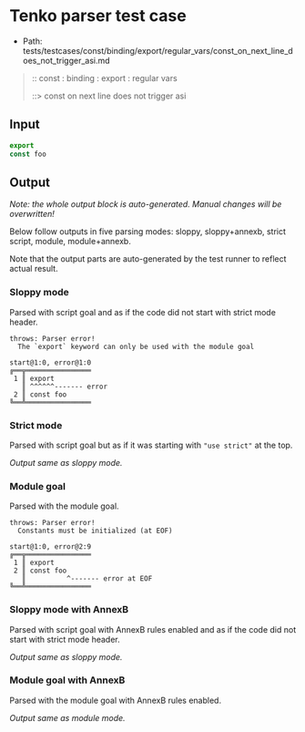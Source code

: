# Tenko parser test case

- Path: tests/testcases/const/binding/export/regular_vars/const_on_next_line_does_not_trigger_asi.md

> :: const : binding : export : regular vars
>
> ::> const on next line does not trigger asi

## Input

`````js
export
const foo
`````

## Output

_Note: the whole output block is auto-generated. Manual changes will be overwritten!_

Below follow outputs in five parsing modes: sloppy, sloppy+annexb, strict script, module, module+annexb.

Note that the output parts are auto-generated by the test runner to reflect actual result.

### Sloppy mode

Parsed with script goal and as if the code did not start with strict mode header.

`````
throws: Parser error!
  The `export` keyword can only be used with the module goal

start@1:0, error@1:0
╔══╦════════════════
 1 ║ export
   ║ ^^^^^^------- error
 2 ║ const foo
╚══╩════════════════

`````

### Strict mode

Parsed with script goal but as if it was starting with `"use strict"` at the top.

_Output same as sloppy mode._

### Module goal

Parsed with the module goal.

`````
throws: Parser error!
  Constants must be initialized (at EOF)

start@1:0, error@2:9
╔══╦════════════════
 1 ║ export
 2 ║ const foo
   ║          ^------- error at EOF
╚══╩════════════════

`````

### Sloppy mode with AnnexB

Parsed with script goal with AnnexB rules enabled and as if the code did not start with strict mode header.

_Output same as sloppy mode._

### Module goal with AnnexB

Parsed with the module goal with AnnexB rules enabled.

_Output same as module mode._
